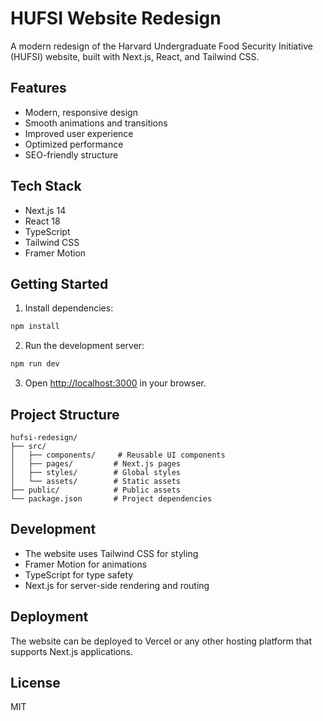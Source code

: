 # HUFSI Website Redesign

A modern redesign of the Harvard Undergraduate Food Security Initiative (HUFSI) website, built with Next.js, React, and Tailwind CSS.

## Features

- Modern, responsive design
- Smooth animations and transitions
- Improved user experience
- Optimized performance
- SEO-friendly structure

## Tech Stack

- Next.js 14
- React 18
- TypeScript
- Tailwind CSS
- Framer Motion

## Getting Started

1. Install dependencies:
```bash
npm install
```

2. Run the development server:
```bash
npm run dev
```

3. Open [http://localhost:3000](http://localhost:3000) in your browser.

## Project Structure

```
hufsi-redesign/
├── src/
│   ├── components/     # Reusable UI components
│   ├── pages/         # Next.js pages
│   ├── styles/        # Global styles
│   └── assets/        # Static assets
├── public/            # Public assets
└── package.json       # Project dependencies
```

## Development

- The website uses Tailwind CSS for styling
- Framer Motion for animations
- TypeScript for type safety
- Next.js for server-side rendering and routing

## Deployment

The website can be deployed to Vercel or any other hosting platform that supports Next.js applications.

## License

MIT 
